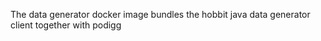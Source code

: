 The data generator docker image bundles the hobbit java data generator client together with podigg

